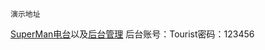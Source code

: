     演示地址
[SuperMan电台](http://47.105.192.161:81)以及[后台管理](http://47.105.192.161:82) 后台账号：Tourist密码：123456
